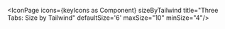 <script lang="ts">
  import type { Component } from 'svelte';
  import { IconPage, filterIconsByKeyword } from 'runes-webkit'
  import * as icons from '$lib'

  const keywordsToInclude = 'Outline';
  const keyIcons = filterIconsByKeyword(icons, keywordsToInclude);
</script>

<IconPage icons={keyIcons as Component} sizeByTailwind title="Three Tabs: Size by Tailwind" defaultSize='6' maxSize="10" minSize="4"/>
